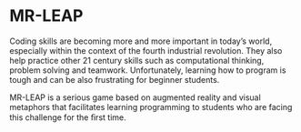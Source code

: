# MR-LEAP
Coding skills are becoming more and more important in today’s world, especially within the context of the fourth industrial revolution. They also help practice other 21 century skills such as computational thinking,  problem solving and teamwork. Unfortunately, learning how to program is tough and can be also frustrating for beginner students.

MR-LEAP is a serious game based on augmented reality and visual metaphors that facilitates learning programming to students who are facing this challenge for the ﬁrst time.
